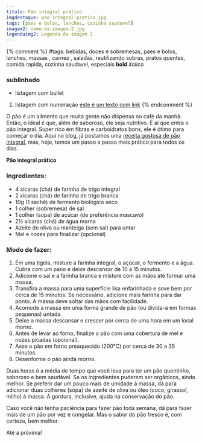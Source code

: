 ```yaml
---
titulo: Pão integral prático
imgdestaque: pao-integral-pratico.jpg
tags: [paes e bolos, lanches, cozinha saudavel]
imagem2: nome-da-imagem-2.jpg
legendaimg2: Legenda da imagem 2
---
```

{% comment %}
#tags: bebidas, doces e sobremesas, paes e bolos, lanches, massas , carnes , saladas, reutilizando sobras, pratos quentes, comida rapida, cozinha saudavel, especiais
**bold**
*italico*
### sublinhado
* listagem com bullet
1. listagem com numeração
[este é um texto com link](https://www.enderecodolink.com)
{% endcomment %}

O pão é um alimento que muita gente não dispensa no café da manhã. Então, o ideal é que, além de saboroso, ele seja nutritivo. É aí que entra o pão integral. Super rico em fibras e carboidratos bons, ele é ótimo para começar o dia. Aqui no blog, já postamos uma [receita gostosa de pão integral](http://paneladepau.github.io/paneladepau-jekyll-blog/pao-integral-caseiro), mas, hoje, temos um passo a passo mais prático para todos os dias. 

**Pão integral prático**

### Ingredientes:

* 4 xícaras (chá) de farinha de trigo integral 
* 2 xícaras (chá) de farinha de trigo branca
* 10g (1 sachê) de fermento biológico seco
* 1 colher (sobremesa) de sal
* 1 colher (sopa) de açúcar (de preferência mascavo)
* 2½ xícaras (chá) de água morna
* Azeite de oliva ou manteiga (sem sal) para untar
* Mel e nozes para finalizar (opcional)

### Modo de fazer:

1. Em uma tigela, misture a farinha integral, o açúcar, o fermento e a água. Cubra com um pano e deixe descansar de 10 a 15 minutos. 
2. Adicione o sal e a farinha branca e misture com as mãos até formar uma massa. 
3. Transfira a massa para uma superfície lisa enfarinhada e sove bem por cerca de 15 minutos. Se necessário, adicione mais farinha para dar ponto. A massa deve soltar das mãos com facilidade. 
4. Acomode a massa em uma forma grande de pão (ou divida-a em formas pequenas) untada. 
5. Deixe a massa descansar e crescer por cerca de uma hora em um local morno. 
6. Antes de levar ao forno, finalize o pão com uma cobertura de mel e nozes picadas (opcional).
7. Asse o pão em forno preaquecido (200°C) por cerca de 30 a 35 minutos. 
8. Desenforme o pão ainda morno. 

Duas horas é a média de tempo que você leva para ter um pão quentinho, saboroso e bem saudável. Se os ingredientes puderem ser orgânicos, ainda melhor. Se preferir dar um pouco mais de umidade à massa, dá para adicionar duas colheres (sopa) de azeite de oliva ou óleo (coco, girassol, milho) à massa. A gordura, inclusive, ajuda na conservação do pão. 

Caso você não tenha paciência para fazer pão toda semana, dá para fazer mais de um pão por vez e congelar. Mas o sabor do pão fresco é, com certeza, bem melhor. 

Até a próxima!


